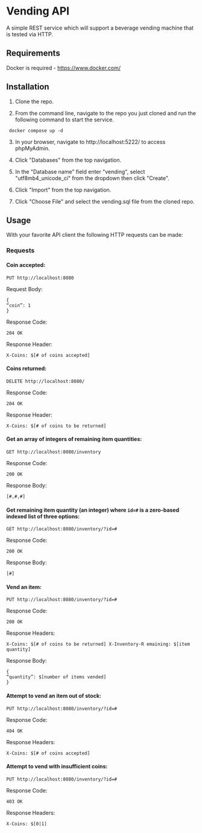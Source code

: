 # Vending API

A simple REST service which will support a beverage vending machine that is tested via HTTP.

## Requirements

Docker is required - https://www.docker.com/ 

## Installation

1. Clone the repo.

2. From the command line, navigate to the repo you just cloned and run the following command to start the service.

``` docker compose up -d```

3. In your browser, navigate to http://localhost:5222/ to access phpMyAdmin.

4. Click "Databases" from the top navigation.

5. In the "Database name" field enter "vending", select "utf8mb4_unicode_ci" from the dropdown then click "Create". 

6. Click "Import" from the top navigation.

7. Click "Choose File" and select the vending.sql file from the cloned repo.

## Usage

With your favorite API client the following HTTP requests can be made:

### Requests

#### Coin accepted:

```PUT http://localhost:8080```

Request Body:

```
{
“coin”: 1 
}
```

Response Code:

```204 OK```

Response Header:

```X-Coins: $[# of coins accepted]```

#### Coins returned:

```DELETE http://localhost:8080/```

Response Code:

```204 OK```

Response Header:

```X-Coins: $[# of coins to be returned]```

#### Get an array of integers of remaining item quantities:

```GET http://localhost:8080/inventory```

Response Code:

```200 OK```

Response Body:

```[#,#,#]```

#### Get remaining item quantity (an integer) where ```id=#``` is a zero-based indexed list of three options:

```GET http://localhost:8080/inventory/?id=#```

Response Code:

```200 OK```

Response Body:

```[#]```

#### Vend an item:

```PUT http://localhost:8080/inventory/?id=#```

Response Code:

```200 OK```

Response Headers:

```X-Coins: $[# of coins to be returned] X-Inventory-R emaining: $[item quantity]```

Response Body:

```
{
“quantity”: $[number of items vended]
}
```

#### Attempt to vend an item out of stock:

```PUT http://localhost:8080/inventory/?id=#```

Response Code:

```404 OK```

Response Headers:

```X-Coins: $[# of coins accepted]```

#### Attempt to vend with insufficient coins:

```PUT http://localhost:8080/inventory/?id=#```

Response Code:

```403 OK```

Response Headers:

```X-Coins: $[0|1]```